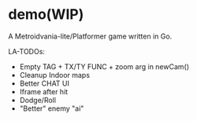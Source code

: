 # demo(WIP)
A Metroidvania-lite/Platformer game written in Go.


LA-TODOs:
- Empty TAG + TX/TY FUNC + zoom arg in newCam()
- Cleanup Indoor maps
- Better CHAT UI
- Iframe after hit
- Dodge/Roll
- "Better" enemy "ai"
